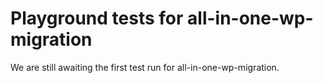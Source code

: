 # Playground tests for all-in-one-wp-migration
We are still awaiting the first test run for all-in-one-wp-migration.
